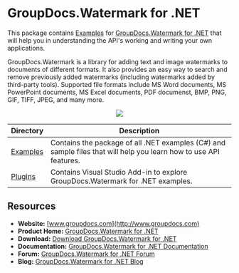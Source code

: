 # GroupDocs.Watermark for .NET

This package contains [Examples](https://github.com/groupdocs-watermark/GroupDocs.Watermark-for-.NET/tree/master/Examples) for [GroupDocs.Watermark for .NET](https://products.groupdocs.com/watermark/net) that will help you in understanding the API's working and writing your own applications.

GroupDocs.Watermark is a library for adding text and image watermarks to documents of different formats. It also provides an easy way to search and remove previously added watermarks (including watermarks added by third-party tools). Supported file formats include MS Word documents, MS PowerPoint documents, MS Excel documents, PDF documenst, BMP, PNG, GIF, TIFF, JPEG, and many more.

<p align="center">

  <a title="Download complete GroupDocs.Watermark for .NET source code" href="https://github.com/groupdocs-watermark/GroupDocs.Watermark-for-.NET/archive/master.zip">
	<img src="https://raw.github.com/AsposeExamples/java-examples-dashboard/master/images/downloadZip-Button-Large.png" />
  </a>
</p>

Directory | Description
--------- | -----------
[Examples](https://github.com/groupdocs-watermark/GroupDocs.Watermark-for-.NET/tree/master/Examples)  | Contains the package of all .NET examples (C#) and sample files that will help you learn how to use API features. 
[Plugins](https://github.com/groupdocs-watermark/GroupDocs.Watermark-for-.NET/tree/master/Plugins/GroupDocsWatermarkVSPlugin) | Contains Visual Studio Add-in to explore GroupDocs.Watermark for .NET examples.
## Resources

+ **Website:** [www.groupdocs.com](http://www.groupdocs.com)
+ **Product Home:** [GroupDocs.Watermark for .NET](https://products.groupdocs.com/watermark/net)
+ **Download:** [Download GroupDocs.Watermark for .NET](https://downloads.groupdocs.com/watermark/net)
+ **Documentation:** [GroupDocs.Watermark for .NET Documentation](https://docs.groupdocs.com/display/watermarknet/Introducing+GroupDocs.Watermark+for+.NET)
+ **Forum:** [GroupDocs.Watermark for .NET Forum](https://forum.groupdocs.com/c/watermark)
+ **Blog:** [GroupDocs.Watermark for .NET Blog](https://blog.groupdocs.com/category/groupdocs-watermark-product-family/)

